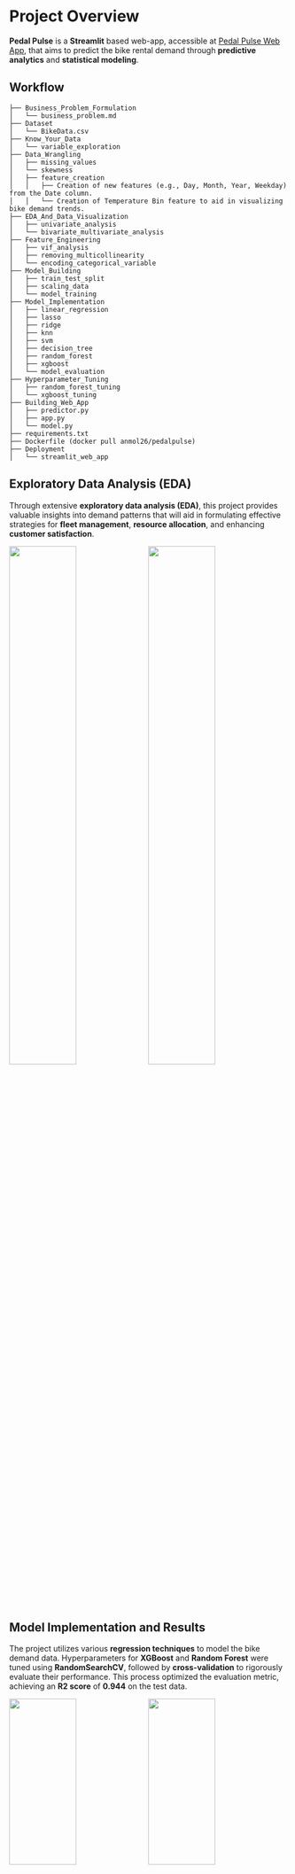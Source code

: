 # Project Overview

**Pedal Pulse** is a **Streamlit** based web-app, accessible at [Pedal Pulse Web App](https://pedal-pulse.streamlit.app/), that aims to predict the bike rental demand through **predictive analytics** and **statistical modeling**.

## Workflow

```
├── Business_Problem_Formulation
│   └── business_problem.md
├── Dataset
│   └── BikeData.csv
├── Know_Your_Data
│   └── variable_exploration
├── Data_Wrangling
│   ├── missing_values
│   └── skewness
│   ├── feature_creation
│   │   ├── Creation of new features (e.g., Day, Month, Year, Weekday) from the Date column.
│   │   └── Creation of Temperature Bin feature to aid in visualizing bike demand trends.
├── EDA_And_Data_Visualization
│   ├── univariate_analysis
│   └── bivariate_multivariate_analysis
├── Feature_Engineering
│   ├── vif_analysis
│   ├── removing_multicollinearity
│   └── encoding_categorical_variable
├── Model_Building
│   ├── train_test_split
│   ├── scaling_data
│   └── model_training
├── Model_Implementation
│   ├── linear_regression
│   ├── lasso
│   ├── ridge
│   ├── knn
│   ├── svm
│   ├── decision_tree
│   ├── random_forest
│   ├── xgboost
│   └── model_evaluation
├── Hyperparameter_Tuning
│   ├── random_forest_tuning
│   └── xgboost_tuning
├── Building_Web_App
│   ├── predictor.py
│   ├── app.py
│   └── model.py
├── requirements.txt
├── Dockerfile (docker pull anmol26/pedalpulse)
├── Deployment
│   └── streamlit_web_app

``` 

## Exploratory Data Analysis (EDA)

Through extensive **exploratory data analysis (EDA)**, this project provides valuable insights into demand patterns that will aid in formulating effective strategies for **fleet management**, **resource allocation**, and enhancing **customer satisfaction**.

<p float="left">
  <img src="https://github.com/blazeAssault26/Pedal-Pulse/assets/129224378/db1a3a51-7189-485c-9af0-0aad63726798" width="49%" />
  <img src="https://github.com/blazeAssault26/Pedal-Pulse/assets/129224378/9a953b70-ab7d-48f7-8aeb-ab8a6483f5b6" width="49%" />
</p>

## Model Implementation and Results

The project utilizes various **regression techniques** to model the bike demand data. Hyperparameters for **XGBoost** and **Random Forest** were tuned using **RandomSearchCV**, followed by **cross-validation** to rigorously evaluate their performance. This process optimized the evaluation metric, achieving an **R2 score** of **0.944** on the test data.

<p float="left">
  <img src="https://github.com/blazeAssault26/Pedal-Pulse/assets/129224378/55e079f4-4e39-4f8d-a097-6187ef7df938" width="49%" height="300" />
  <img src="https://github.com/blazeAssault26/Pedal-Pulse/assets/129224378/fe9602fa-be25-403a-9c81-7782edd1a3e5" width="49%" height="300" />
</p>

